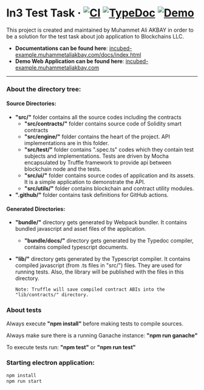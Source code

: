 # In3 Test Task &middot; [![CI](https://github.com/muhammetaliakbay/incubed-example/workflows/CI/badge.svg)](https://github.com/muhammetaliakbay/incubed-example) [![TypeDoc](https://img.shields.io/badge/Docs-TypeDoc-blue)](http://incubed-example.muhammetaliakbay.com/docs/index.html) [![Demo](https://img.shields.io/badge/Demo-Web%20App-green)](http://incubed-example.muhammetaliakbay.com/)

This project is created and maintained by Muhammet Ali AKBAY in order to 
be a solution for the test task about job application to Blockchains LLC.

- **Documentations can be found here**: [incubed-example.muhammetaliakbay.com/docs/index.html](http://incubed-example.muhammetaliakbay.com/docs/index.html)
- **Demo Web Application can be found here**: [incubed-example.muhammetaliakbay.com](http://incubed-example.muhammetaliakbay.com/)

---

### About the directory tree:

#### Source Directories:
-   **"src/"** folder contains all the source codes including the contracts
    -   **"src/contracts/"** folder contains source code of Solidity smart contracts
    -   **"src/engine/"** folder contains the heart of the project. API implementations are in this folder.
    -   **"src/test/"** folder contains ".spec.ts" codes which they contain test subjects and implementations. Tests are driven by Mocha encapsulated by Truffle framework to provide api between blockchain node and the tests.
    -   **"src/ui/"** folder contains source codes of application and its assets. It is a simple application to demonstrate the API.
    -   **"src/utils/"** folder contains blockchain and contract utility modules.
-   **".github/"** folder contains task definitions for GitHub actions.

#### Generated Directories:
-   **"bundle/"** directory gets generated by Webpack bundler. It contains bundled javascript and asset files of the application.
    -   **"bundle/docs/"** directory gets generated by the Typedoc compiler, contains compiled typescript documents.
-   **"lib/"** directory gets generated by the Typescript compiler. It contains compiled javascript (from .ts files in "src/") files. They are used for running tests. Also, the library will be published with the files in this directory.

        Note: Truffle will save compiled contract ABIs into the "lib/contracts/" directory.

### About tests
Always execute **"npm install"** before making tests to compile sources.

Always make sure there is a running Ganache instance: **"npm run ganache"**

To execute tests run: **"npm test"** or **"npm run test"**

### Starting electron application:
```bash
npm install
npm run start
```
